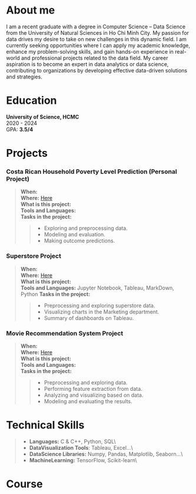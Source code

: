 

# About me
I am a recent graduate with a degree in Computer Science – Data Science from the University of Natural Sciences in Ho Chi Minh City. My passion for data drives my desire to take on new challenges in this dynamic field. I am currently seeking opportunities where I can apply my academic knowledge, enhance my problem-solving skills, and gain hands-on experience in real-world and professional projects related to the data field.
My career aspiration is to become an expert in data analytics or data science, contributing to organizations by developing effective data-driven solutions and strategies.

# Education
**University of Science, HCMC** \
2020 - 2024\
GPA: **3.5/4**

# Projects
### Costa Rican Household Poverty Level Prediction (Personal Project)
> **When:** \
> **Where:** [Here](https://www.kaggle.com/code/ngocnguyen2912/costarica-seminar13)\
> **What is this project:**\
> **Tools and Languages:**\
> **Tasks in the project:**
> > - Exploring and preprocessing data.
> > - Modeling and evaluation.
> > - Making outcome predictions.

### Superstore Project
> **When:**\
> **Where:** [Here](https://github.com/NgocNguyen2912/DVFP_clone)\
> **What is this project:**\
> **Tools and Languages:**  Jupyter Notebook, Tableau, MarkDown, Python
> **Tasks in the project:**
> > - Preprocessing and exploring superstore data.
> > - Visualizing charts in the Marketing department.
> > - Summary of dashboards on Tableau.

### Movie Recommendation System Project
> **When:** \
> **Where:** [Here](https://github.com/nguyenthichaungoc/Recommender_System_Project) \
> **What is this project:** \
> **Tools and Languages:** \
> **Tasks in the project:**
> > - Preprocessing and exploring data.
> > - Performing feature extraction from data.
> > - Analyzing and visualizing based on data.
> > - Modeling and evaluating the results.

# Technical Skills
> * **Languages:** C & C++, Python, SQL\
> * **DataVisualization Tools**: Tableau, Excel...\
> * **DataScience Libraries:** Numpy, Pandas, Matplotlib, Seaborn...\
> * **MachineLearning:** TensorFlow, Scikit-learn\

# Course




